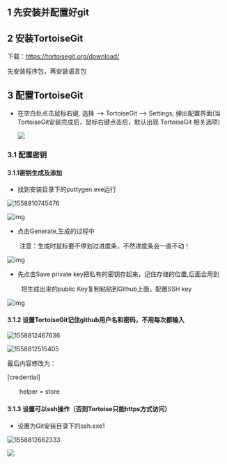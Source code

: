 ## 1 先安装并配置好git

## 2 安装TortoiseGit

下载：<https://tortoisegit.org/download/> 

先安装程序包，再安装语言包 

## 3 配置TortoiseGit


- 在空白处点击鼠标右键, 选择 --> TortoiseGit --> Settings, 弹出配置界面(当TortoiseGit安装完成后，鼠标右键点击后，默认出现 TortoiseGit 相关选项)

  ![](D:\cloneCode\NOTE\git使用/捕获.PNG)

### 3.1 配置密钥 

#### 3.1.1密钥生成及添加

- 找到安装目录下的puttygen.exe运行

![1558810745476](C:\Users\1\AppData\Local\Temp\1558810745476.png)

![img](https://images2018.cnblogs.com/blog/1090314/201807/1090314-20180715111951451-1345753291.png) 

- 点击Generate,生成的过程中

　　注意：生成时鼠标要不停划过进度条，不然进度条会一直不动！

![img](https://images2018.cnblogs.com/blog/1090314/201807/1090314-20180715112003745-2010648467.png) 

- 先点击Save private key把私有的密钥存起来，记住存储的位置,后面会用到

　　  把生成出来的public Key复制粘贴到Github上面，配置SSH key

![img](https://images2018.cnblogs.com/blog/1090314/201807/1090314-20180715112132941-1633602668.png) 

#### 3.1.2   设置TortoiseGit记住github用户名和密码，不用每次都输入

![1558812467636](D:\cloneCode\NOTE\git使用\1558812467636.png)

![1558812515405](D:\cloneCode\NOTE\git使用\1558812515405.png)

最后内容修改为：

[credential]

　　helper = store

#### 3.1.3 设置可以ssh操作（否则Tortoise只能https方式访问）

- 设置为Git安装目录下的ssh.exe1

![1558812662333](D:\cloneCode\NOTE\git使用\1558812662333.png)

![](D:\cloneCode\NOTE\git使用/捕获.PNG)











